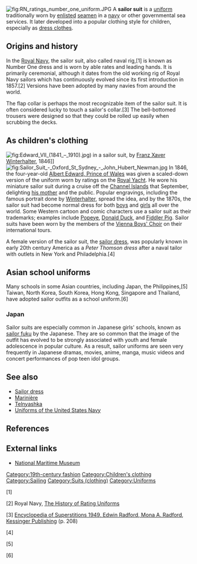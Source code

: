 ![](RN_ratings_number_one_uniform.JPG "fig:RN_ratings_number_one_uniform.JPG")
A **sailor suit** is a [uniform](Military_uniform "wikilink")
traditionally worn by [enlisted](enlisted "wikilink")
[seamen](Seaman_(rank) "wikilink") in a [navy](navy "wikilink") or other
governmental sea services. It later developed into a popular clothing
style for children, especially as [dress
clothes](dress_clothes "wikilink").

## Origins and history

In the [Royal Navy](Royal_Navy "wikilink"), the sailor suit, also called
naval rig,[1] is known as Number One dress and is worn by able rates and
leading hands. It is primarily ceremonial, although it dates from the
old working rig of Royal Navy sailors which has continuously evolved
since its first introduction in 1857.[2] Versions have been adopted by
many navies from around the world.

The flap collar is perhaps the most recognizable item of the sailor
suit. It is often considered lucky to touch a sailor's collar.[3] The
bell-bottomed trousers were designed so that they could be rolled up
easily when scrubbing the decks.

## As children's clothing

![](Edward_VII_(1841_–_1910).jpg "fig:Edward_VII_(1841_–_1910).jpg")) in
a sailor suit, by [Franz Xaver
Winterhalter](Franz_Xaver_Winterhalter "wikilink"), 1846\]\]
![](Sailor_Suit_-_Oxford_St_Sydney_-_John_Hubert_Newman.jpg "fig:Sailor_Suit_-_Oxford_St_Sydney_-_John_Hubert_Newman.jpg")
In 1846, the four-year-old [Albert Edward, Prince of
Wales](Edward_VII_of_the_United_Kingdom "wikilink") was given a
scaled-down version of the uniform worn by ratings on the [Royal
Yacht](Royal_Yacht "wikilink"). He wore his miniature sailor suit during
a cruise off the [Channel Islands](Channel_Islands "wikilink") that
September, delighting [his mother](Queen_Victoria "wikilink") and the
public. Popular engravings, including the famous portrait done by
[Winterhalter](Franz_Winterhalter "wikilink"), spread the idea, and by
the 1870s, the sailor suit had become normal dress for both
[boys](boy "wikilink") and [girls](girl "wikilink") all over the world.
Some Western cartoon and comic characters use a sailor suit as their
trademarks; examples include [Popeye](Popeye "wikilink"), [Donald
Duck](Donald_Duck "wikilink"), and [Fiddler
Pig](Three_Little_Pigs_(film) "wikilink"). Sailor suits have been worn
by the members of the [Vienna Boys'
Choir](Vienna_Boys'_Choir "wikilink") on their international tours.

A female version of the sailor suit, the [sailor
dress](sailor_dress "wikilink"), was popularly known in early 20th
century America as a *Peter Thomson dress* after a naval tailor with
outlets in New York and Philadelphia.[4]

## Asian school uniforms

Many schools in some Asian countries, including Japan, the
Philippines,[5] Taiwan, North Korea, South Korea, Hong Kong, Singapore
and Thailand, have adopted sailor outfits as a school uniform.[6]

### Japan

Sailor suits are especially common in Japanese girls' schools, known as
[sailor fuku](sailor_fuku "wikilink") by the Japanese. They are so
common that the image of the outfit has evolved to be strongly
associated with youth and female adolescence in popular culture. As a
result, sailor uniforms are seen very frequently in Japanese dramas,
movies, anime, manga, music videos and concert performances of pop teen
idol groups.

## See also

-   [Sailor dress](Sailor_dress "wikilink")
-   [Marinière](Marinière "wikilink")
-   [Telnyashka](Telnyashka "wikilink")
-   [Uniforms of the United States
    Navy](Uniforms_of_the_United_States_Navy "wikilink")

## References

## External links

-   [National Maritime
    Museum](http://www.nmm.ac.uk/server/show/conWebDoc.13583/setPaginate/No)

[Category:19th-century
fashion](Category:19th-century_fashion "wikilink") [Category:Children's
clothing](Category:Children's_clothing "wikilink")
[Category:Sailing](Category:Sailing "wikilink") [Category:Suits
(clothing)](Category:Suits_(clothing) "wikilink")
[Category:Uniforms](Category:Uniforms "wikilink")

[1]

[2] Royal Navy, [The History of Rating
Uniforms](http://www.royal-navy.mod.uk/server/show/nav.3772)

[3] [Encyclopedia of Superstitions 1949, Edwin Radford, Mona A. Radford,
Kessinger
Publishing](https://books.google.com/books?id=Ht_02x-2JksC&pg=PA208&lpg=PA208&dq=sailors+collar+lucky&source=bl&ots=gAD6gjTFdC&sig=VR6IYRmnQ9x7H28VjhIfkW2GY2Q&hl=en&ei=r89eTsOVF4SzhAf1vbz7Aw&sa=X&oi=book_result&ct=result&resnum=5&ved=0CEUQ6AEwBA#v=onepage&q=sailors%20collar%20lucky&f=false)
(p. 208)

[4]

[5]

[6]